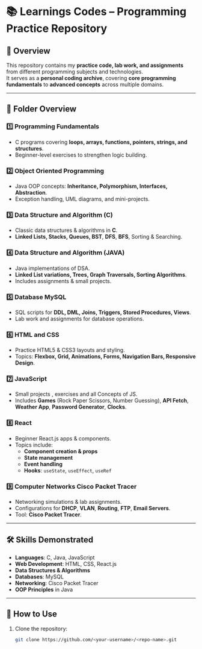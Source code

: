 # 📚 Learnings Codes – Programming Practice Repository

## 📌 Overview

This repository contains my **practice code, lab work, and assignments** from different programming subjects and technologies.  
It serves as a **personal coding archive**, covering **core programming fundamentals** to **advanced concepts** across multiple domains.

---

## 📂 Folder Overview

### 1️⃣ Programming Fundamentals

- C programs covering **loops, arrays, functions, pointers, strings, and structures**.
- Beginner-level exercises to strengthen logic building.

### 2️⃣ Object Oriented Programming

- Java OOP concepts: **Inheritance, Polymorphism, Interfaces, Abstraction**.
- Exception handling, UML diagrams, and mini-projects.

### 3️⃣ Data Structure and Algorithm (C)

- Classic data structures & algorithms in **C**.
- **Linked Lists, Stacks, Queues, BST**, **DFS**, **BFS**, Sorting & Searching.

### 4️⃣ Data Structure and Algorithm (JAVA)

- Java implementations of DSA.
- **Linked List variations, Trees, Graph Traversals, Sorting Algorithms**.
- Includes assignments & small projects.

### 5️⃣ Database MySQL

- SQL scripts for **DDL, DML, Joins, Triggers, Stored Procedures, Views**.
- Lab work and assignments for database operations.

### 6️⃣ HTML and CSS

- Practice HTML5 & CSS3 layouts and styling.
- Topics: **Flexbox, Grid, Animations, Forms, Navigation Bars, Responsive Design**.

### 7️⃣ JavaScript

- Small projects , exercises and all Concepts of JS.
- Includes **Games** (Rock Paper Scissors, Number Guessing), **API Fetch**, **Weather App**, **Password Generator**, **Clocks**.

### 8️⃣ React

- Beginner React.js apps & components.
- Topics include:
  - **Component creation & props**
  - **State management**
  - **Event handling**
  - **Hooks**: `useState`, `useEffect`, `useRef`

### 9️⃣ Computer Networks Cisco Packet Tracer

- Networking simulations & lab assignments.
- Configurations for **DHCP**, **VLAN**, **Routing**, **FTP**, **Email Servers**.
- Tool: **Cisco Packet Tracer**.

---

## 🛠️ Skills Demonstrated

- **Languages**: C, Java, JavaScript
- **Web Development**: HTML, CSS, React.js
- **Data Structures & Algorithms**
- **Databases**: MySQL
- **Networking**: Cisco Packet Tracer
- **OOP Principles** in Java

---

## 🚀 How to Use

1. Clone the repository:
   ```bash
   git clone https://github.com/<your-username>/<repo-name>.git
   ```
